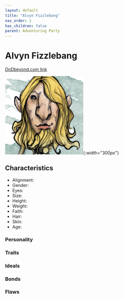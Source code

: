 ```yaml
---
layout: default
title: "Alvyn Fizzlebang"
nav_order: 1
has_children: false
parent: Adventuring Party
---
```


# Alvyn Fizzlebang

[DnDbeyond.com link](https://www.dndbeyond.com/characters/23130358)

![full_art](img/alvyn_full.png){:width="300px"}

## Characteristics

- Alignment:
- Gender:
- Eyes:
- Size:
- Height:
- Weight:  
- Faith:
- Hair:
- Skin:
- Age:

### Personality

### Traits



### Ideals



### Bonds



### Flaws
